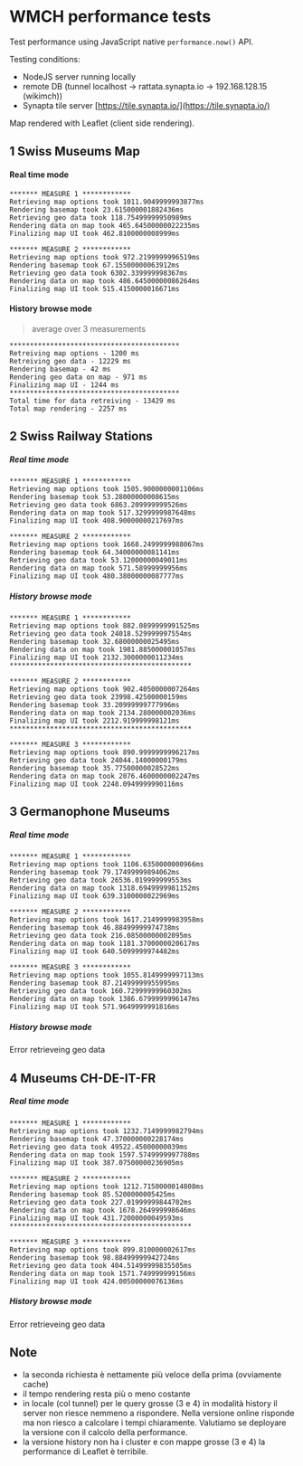 # WMCH performance tests

Test performance using JavaScript native `performance.now()` API.

Testing conditions:
* NodeJS server running locally
* remote DB (tunnel localhost -> rattata.synapta.io -> 192.168.128.15 (wikimch))
* Synapta tile server [https://tile.synapta.io/](https://tile.synapta.io/)

Map rendered with Leaflet (client side rendering).

## 1 Swiss Museums Map
#### Real time mode
```
******* MEASURE 1 ************
Retrieving map options took 1011.9049999993877ms
Rendering basemap took 23.615000001882436ms
Retrieving geo data took 118.75499999950989ms
Rendering data on map took 465.64500000022235ms
Finalizing map UI took 462.8100000008999ms
```
```
******* MEASURE 2 ************
Retrieving map options took 972.2199999996519ms
Rendering basemap took 67.15500000063912ms
Retrieving geo data took 6302.339999998367ms
Rendering data on map took 486.64500000086264ms
Finalizing map UI took 515.4150000016671ms
```

#### History browse mode
> average over 3 measurements
```
******************************************
Retreiving map options - 1200 ms
Retreiving geo data - 12229 ms
Rendering basemap - 42 ms
Rendering geo data on map - 971 ms
Finalizing map UI - 1244 ms
******************************************
Total time for data retreiving - 13429 ms
Total map rendering - 2257 ms
```


## 2 Swiss Railway Stations
##### Real time mode
```
******* MEASURE 1 ************
Retrieving map options took 1505.9000000001106ms
Rendering basemap took 53.28000000008615ms
Retrieving geo data took 6863.209999999526ms
Rendering data on map took 517.3299999987648ms
Finalizing map UI took 408.90000000217697ms
```
```
******* MEASURE 2 ************
Retrieving map options took 1668.2499999988067ms
Rendering basemap took 64.34000000081141ms
Retrieving geo data took 53.12000000049011ms
Rendering data on map took 571.58999999956ms
Finalizing map UI took 480.38000000087777ms
```


##### History browse mode
```
******* MEASURE 1 ************
Retrieving map options took 882.0899999991525ms
Retrieving geo data took 24018.529999997554ms
Rendering basemap took 32.68000000025495ms
Rendering data on map took 1981.885000001057ms
Finalizing map UI took 2132.3000000011234ms
*********************************************
```
```
******* MEASURE 2 ************
Retrieving map options took 902.4050000007264ms
Retrieving geo data took 23998.42500000159ms
Rendering basemap took 33.20999999777996ms
Rendering data on map took 2134.280000002036ms
Finalizing map UI took 2212.919999998121ms
*********************************************
```
```
******* MEASURE 3 ************
Retrieving map options took 890.9999999996217ms
Retrieving geo data took 24044.14000000179ms
Rendering basemap took 35.77500000028522ms
Rendering data on map took 2076.4600000002247ms
Finalizing map UI took 2248.0949999990116ms
```

## 3 Germanophone Museums
##### Real time mode
```
******* MEASURE 1 ************
Retrieving map options took 1106.6350000000966ms
Rendering basemap took 79.17499999894062ms
Retrieving geo data took 26536.019999999553ms
Rendering data on map took 1318.6949999981152ms
Finalizing map UI took 639.3100000022969ms
```
```
******* MEASURE 2 ************
Retrieving map options took 1617.2149999983958ms
Rendering basemap took 46.88499999974738ms
Retrieving geo data took 216.08500000002095ms
Rendering data on map took 1181.3700000020617ms
Finalizing map UI took 640.5099999974482ms
```
```
******* MEASURE 3 ************
Retrieving map options took 1055.8149999997113ms
Rendering basemap took 87.21499999955995ms
Retrieving geo data took 160.72999999960302ms
Rendering data on map took 1386.6799999996147ms
Finalizing map UI took 571.9649999991816ms
```

##### History browse mode
Error retrieveing geo data


## 4 Museums CH-DE-IT-FR
##### Real time mode
```
******* MEASURE 1 ************
Retrieving map options took 1232.7149999982794ms
Rendering basemap took 47.370000000228174ms
Retrieving geo data took 49522.45000000039ms
Rendering data on map took 1597.5749999997788ms
Finalizing map UI took 387.07500000236905ms
```
```
******* MEASURE 2 ************
Retrieving map options took 1212.7150000014808ms
Rendering basemap took 85.5200000005425ms
Retrieving geo data took 227.01999999844702ms
Rendering data on map took 1678.264999998646ms
Finalizing map UI took 431.72000000049593ms
*********************************************
```
```
******* MEASURE 3 ************
Retrieving map options took 899.810000002617ms
Rendering basemap took 98.88499999942724ms
Retrieving geo data took 404.51499999835505ms
Rendering data on map took 1571.749999999156ms
Finalizing map UI took 424.00500000076136ms
```

##### History browse mode
Error retrieveing geo data


## Note
* la seconda richiesta è nettamente più veloce della prima (ovviamente cache)
* il tempo rendering resta più o meno costante
* in locale (col tunnel) per le query grosse (3 e 4) in modalità history il server non riesce
nemmeno a rispondere. Nella versione online risponde ma non riesco a calcolare i tempi chiaramente. Valutiamo se deployare la versione con il calcolo della performance.
* la versione history non ha i cluster e con mappe grosse (3 e 4) la performance di Leaflet è terribile.
